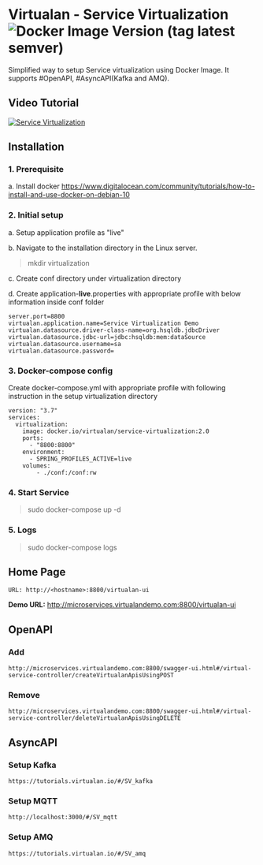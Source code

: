 

# Virtualan - Service Virtualization  ![Docker Image Version (tag latest semver)](https://img.shields.io/docker/v/virtualan/service-virtualization/2.0?style=social)
Simplified way to setup Service virtualization using Docker Image. It supports #OpenAPI, #AsyncAPI(Kafka and AMQ).

## Video Tutorial

[![Service Virtualization](https://img.youtube.com/vi/otTjbPxT0W8/0.jpg)](https://youtu.be/otTjbPxT0W8)



## Installation
### 1. Prerequisite
  a. Install docker
  	https://www.digitalocean.com/community/tutorials/how-to-install-and-use-docker-on-debian-10

### 2. Initial setup  
 a. Setup application profile as "live" 
 
 b. Navigate to the installation directory in the Linux server. 
  >  mkdir virtualization
 
 c. Create conf directory under virtualization directory 
 
 d. Create application-**live**.properties with appropriate profile with below information inside conf folder
	
	server.port=8800  
	virtualan.application.name=Service Virtualization Demo
	virtualan.datasource.driver-class-name=org.hsqldb.jdbcDriver
	virtualan.datasource.jdbc-url=jdbc:hsqldb:mem:dataSource
	virtualan.datasource.username=sa
	virtualan.datasource.password=
### 3. Docker-compose config
  Create docker-compose.yml with appropriate profile with following instruction in the setup virtualization directory
  
	version: "3.7"
	services:
	  virtualization:
		image: docker.io/virtualan/service-virtualization:2.0
		ports:
		  - "8800:8800"
		environment:
		  - SPRING_PROFILES_ACTIVE=live
		volumes:
		    - ./conf:/conf:rw
### 4. Start Service 
 > sudo docker-compose up -d

### 5. Logs
 > sudo docker-compose logs
	
## Home Page
	URL: http://<hostname>:8800/virtualan-ui

**Demo URL:** http://microservices.virtualandemo.com:8800/virtualan-ui

## OpenAPI
### Add
	http://microservices.virtualandemo.com:8800/swagger-ui.html#/virtual-service-controller/createVirtualanApisUsingPOST 

### Remove
	http://microservices.virtualandemo.com:8800/swagger-ui.html#/virtual-service-controller/deleteVirtualanApisUsingDELETE

## AsyncAPI
### Setup Kafka 
	https://tutorials.virtualan.io/#/SV_kafka

### Setup MQTT
	http://localhost:3000/#/SV_mqtt

### Setup AMQ
	https://tutorials.virtualan.io/#/SV_amq

